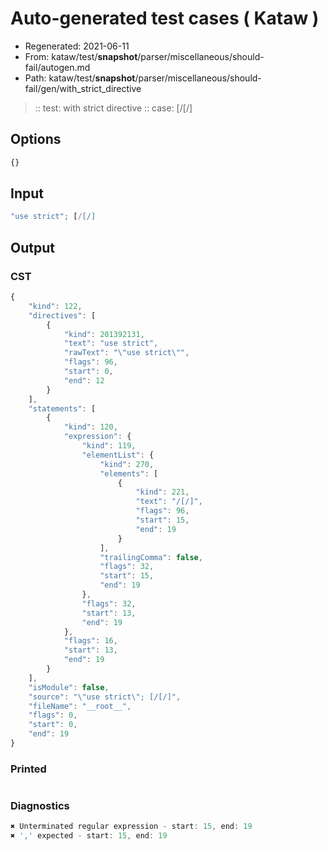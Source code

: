 # Auto-generated test cases ( Kataw )
- Regenerated: 2021-06-11
- From: kataw/test/__snapshot__/parser/miscellaneous/should-fail/autogen.md
- Path: kataw/test/__snapshot__/parser/miscellaneous/should-fail/gen/with_strict_directive
> :: test: with strict directive
> :: case: [/[/]
## Options

`````js
{}
`````
## Input

`````js
"use strict"; [/[/]
`````
## Output

### CST

```javascript
{
    "kind": 122,
    "directives": [
        {
            "kind": 201392131,
            "text": "use strict",
            "rawText": "\"use strict\"",
            "flags": 96,
            "start": 0,
            "end": 12
        }
    ],
    "statements": [
        {
            "kind": 120,
            "expression": {
                "kind": 119,
                "elementList": {
                    "kind": 270,
                    "elements": [
                        {
                            "kind": 221,
                            "text": "/[/]",
                            "flags": 96,
                            "start": 15,
                            "end": 19
                        }
                    ],
                    "trailingComma": false,
                    "flags": 32,
                    "start": 15,
                    "end": 19
                },
                "flags": 32,
                "start": 13,
                "end": 19
            },
            "flags": 16,
            "start": 13,
            "end": 19
        }
    ],
    "isModule": false,
    "source": "\"use strict\"; [/[/]",
    "fileName": "__root__",
    "flags": 0,
    "start": 0,
    "end": 19
}
```

### Printed

```javascript

```

### Diagnostics

```javascript
✖ Unterminated regular expression - start: 15, end: 19
✖ ',' expected - start: 15, end: 19

```

